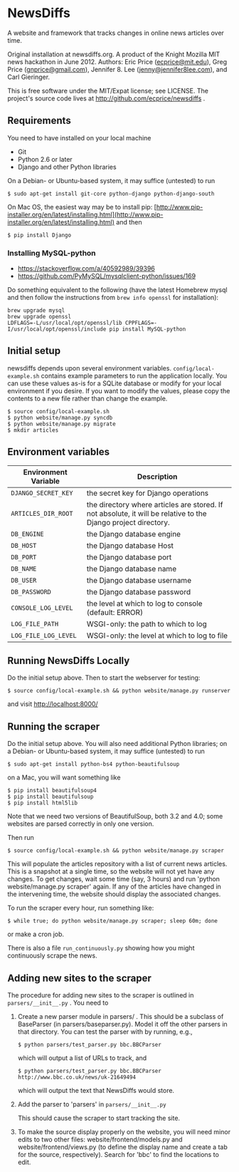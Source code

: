 NewsDiffs
==========

A website and framework that tracks changes in online news articles over time.

Original installation at newsdiffs.org.
A product of the Knight Mozilla MIT news hackathon in June 2012.
Authors: Eric Price (ecprice@mit.edu), Greg Price (gnprice@gmail.com), 
Jennifer 8. Lee (jenny@jennifer8lee.com), and Carl Gieringer.

This is free software under the MIT/Expat license; see LICENSE.
The project's source code lives at http://github.com/ecprice/newsdiffs .


Requirements
------------

You need to have installed on your local machine
* Git
* Python 2.6 or later
* Django and other Python libraries

On a Debian- or Ubuntu-based system, it may suffice (untested) to run

```
$ sudo apt-get install git-core python-django python-django-south
```

On Mac OS, the easiest way may be to install pip:
[http://www.pip-installer.org/en/latest/installing.html](http://www.pip-installer.org/en/latest/installing.html)
and then

```
$ pip install Django
```

### Installing MySQL-python

* https://stackoverflow.com/a/40592989/39396
* https://github.com/PyMySQL/mysqlclient-python/issues/169

Do something equivalent to the following (have the latest Homebrew mysql and 
then follow the instructions from `brew info openssl` for installation): 

```
brew upgrade mysql
brew upgrade openssl
LDFLAGS=-L/usr/local/opt/openssl/lib CPPFLAGS=-I/usr/local/opt/openssl/include pip install MySQL-python
```

Initial setup
-------------

newsdiffs depends upon several environment variables.
`config/local-example.sh` contains example parameters to run the application locally.
You can use these values as-is for a SQLite database or modify for your local 
environment if you desire.  If you want to modify the values, please copy the
contents to a new file rather than change the example.

```
$ source config/local-example.sh
$ python website/manage.py syncdb
$ python website/manage.py migrate
$ mkdir articles
```

## Environment variables
| Environment Variable | Description |
| ---------------------| ----------- |
| `DJANGO_SECRET_KEY`  | the secret key for Django operations
| `ARTICLES_DIR_ROOT`  | the directory where articles are stored. If not absolute, it will be relative to the Django project directory. 
| `DB_ENGINE`          | the Django database engine
| `DB_HOST`            | the Django database Host
| `DB_PORT`            | the Django database port
| `DB_NAME`            | the Django database name
| `DB_USER`            | the Django database username
| `DB_PASSWORD`        | the Django database password
| `CONSOLE_LOG_LEVEL`  | the level at which to log to console (default: ERROR)
| `LOG_FILE_PATH`      | WSGI-only: the path to which to log
| `LOG_FILE_LOG_LEVEL` | WSGI-only: the level at which to log to file

Running NewsDiffs Locally
-------------------------

Do the initial setup above.  Then to start the webserver for testing:

```
$ source config/local-example.sh && python website/manage.py runserver
```

and visit [http://localhost:8000/](http://localhost:8000/)

Running the scraper
-------------------

Do the initial setup above.  You will also need additional Python
libraries; on a Debian- or Ubuntu-based system, it may suffice
(untested) to run

```
$ sudo apt-get install python-bs4 python-beautifulsoup
```

on a Mac, you will want something like

```
$ pip install beautifulsoup4
$ pip install beautifulsoup
$ pip install html5lib
```

Note that we need two versions of BeautifulSoup, both 3.2 and 4.0;
some websites are parsed correctly in only one version.

Then run
  
```
$ source config/local-example.sh && python website/manage.py scraper
```

This will populate the articles repository with a list of current news
articles.  This is a snapshot at a single time, so the website will
not yet have any changes. To get changes, wait some time (say, 3
hours) and run 'python website/manage.py scraper' again.  If any of
the articles have changed in the intervening time, the website should
display the associated changes.

To run the scraper every hour, run something like:

```
$ while true; do python website/manage.py scraper; sleep 60m; done
```

or make a cron job.

There is also a file `run_continuously.py` showing how you might continuously
scrape the news.

Adding new sites to the scraper
-------------------------------

The procedure for adding new sites to the scraper is outlined in
`parsers/__init__.py` .  You need to

1. Create a new parser module in parsers/ .  This should be a
   subclass of BaseParser (in parsers/baseparser.py).  Model it off
   the other parsers in that directory.  You can test the parser
   with by running, e.g.,

    ```$ python parsers/test_parser.py bbc.BBCParser```
    
    which will output a list of URLs to track, and
    
    ```$ python parsers/test_parser.py bbc.BBCParser http://www.bbc.co.uk/news/uk-21649494```
    
    which will output the text that NewsDiffs would store.

2. Add the parser to 'parsers' in `parsers/__init__.py`

   This should cause the scraper to start tracking the site.

3. To make the source display properly on the website, you will need
   minor edits to two other files: website/frontend/models.py and
   website/frontend/views.py (to define the display name and create a tab
   for the source, respectively).  Search for 'bbc' to find the locations
   to edit.

